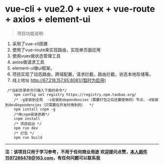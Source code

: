 # vue-cli + vue2.0 + vuex + vue-route + axios + element-ui

> 项目功能说明:

 1. 采用了vue-cli搭建
 2. 使用了vue-route来实现路由，实现单页面应用
 3. 使用vuex做状态管理工具
 4. axios做请求工具
 5. element-ui做ui框架。
 6. 项目实现了动态路由，跨域配置，请求拦截，路由拦截，状态本地存储等。
 7. 线上地址  http://67.218.157.95:8081/(暂时为启用)
```
 /*当前目录命令行输入下面的命令*/
    npm config set registry https://registry.npm.taobao.org/
    /* -g安装到全局  -s安装到dependencies（需要打包之后还要使用的）节点，-d安装到devDependencies（只需要在开发时用到的）  */
    npm isntall cnpm -g
    /*用cnpm安装依赖*/
    cnpm install
    /* 项目启动 */
    npm run dev
    /* 打包 */
    npm run build
```
   
    
    


----------
**注：该项目只用于学习参考，不用于任何商业用途**
**欢迎提问点赞，本人邮件1597286478@163.com，有任何问题可以联系我**
